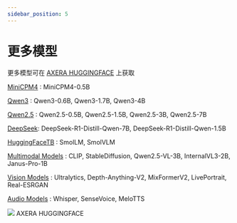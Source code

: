```yaml
---
sidebar_position: 5
---
```


# 更多模型

更多模型可在 [AXERA HUGGINGFACE](https://huggingface.co/AXERA-TECH) 上获取

[MiniCPM4](https://huggingface.co/collections/AXERA-TECH/minicpm4-6849c10a9d4a2872b68fdd4e) : MiniCPM4-0.5B

[Qwen3](https://huggingface.co/collections/AXERA-TECH/qwen3-680f5340589f4c2bf6959cc3) : Qwen3-0.6B, Qwen3-1.7B, Qwen3-4B

[Qwen2.5](https://huggingface.co/collections/AXERA-TECH/qwen25-67b0bdab7417cc593ed50c84) : Qwen2.5-0.5B, Qwen2.5-1.5B, Qwen2.5-3B, Qwen2.5-7B

[DeepSeek](https://huggingface.co/collections/AXERA-TECH/deepseek-r1-distill-67b0bd98c3a950e93e61f8b6): DeepSeek-R1-Distill-Qwen-7B, DeepSeek-R1-Distill-Qwen-1.5B

[HuggingFaceTB](https://huggingface.co/collections/AXERA-TECH/huggingfacetb-67caf2fbf7d505f443ac9b3d) : SmolLM, SmolVLM

[Multimodal Models](https://huggingface.co/collections/AXERA-TECH/multimodal-models-67b0befd36aa53b5903d351d) : CLIP, StableDiffusion, Qwen2.5-VL-3B, InternalVL3-2B, Janus-Pro-1B

[Vision Models](https://huggingface.co/collections/AXERA-TECH/vision-models-67b0bce92ddc61229e8e94ed) : Ultralytics, Depth-Anything-V2, MixFormerV2, LivePortrait, Real-ESRGAN

[Audio Models](https://huggingface.co/collections/AXERA-TECH/audio-models-67b0be1788060c5a7c40af89) : Whisper, SenseVoice, MeloTTS

<div style={{textAlign: 'center'}}>
   <img src="/img/aicore-ax-m1/axera-huggingface.webp"/>
   AXERA HUGGINGFACE
</div>
